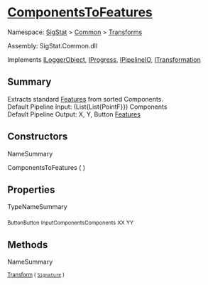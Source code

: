 # [ComponentsToFeatures](./ComponentsToFeatures.md)

Namespace: [SigStat]() > [Common](./../README.md) > [Transforms](./README.md)

Assembly: SigStat.Common.dll

Implements [ILoggerObject](./../ILoggerObject.md), [IProgress](./../Helpers/IProgress.md), [IPipelineIO](./../Pipeline/IPipelineIO.md), [ITransformation](./../ITransformation.md)

## Summary
Extracts standard [Features](https://github.com/hargitomi97/sigstat/blob/master/docs/md/SigStat/Common/Features.md) from sorted Components.  <br>Default Pipeline Input: (List{List{PointF}}) Components<br>Default Pipeline Output: X, Y, Button [Features](https://github.com/hargitomi97/sigstat/blob/master/docs/md/SigStat/Common/Features.md)

## Constructors

NameSummary

ComponentsToFeatures (  )<sub></sub>


## Properties

TypeNameSummary

<sub>Button</sub><sub>Button</sub>
<sub>InputComponents</sub><sub>Components</sub>
<sub>X</sub><sub>X</sub>
<sub>Y</sub><sub>Y</sub>


## Methods

NameSummary

<sub>[Transform](./Methods/ComponentsToFeatures-100663580.md) ( [`Signature`](./../Signature.md) )</sub><sub></sub>


